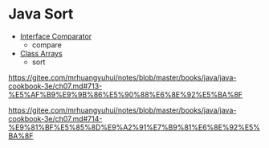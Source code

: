 # Java Sort

- [Interface Comparator<T>](https://docs.oracle.com/javase/8/docs/api/java/util/Comparator.html)
  - compare
- [Class Arrays](https://docs.oracle.com/javase/8/docs/api/java/util/Arrays.html)
  - sort

<https://gitee.com/mrhuangyuhui/notes/blob/master/books/java/java-cookbook-3e/ch07.md#713-%E5%AF%B9%E9%9B%86%E5%90%88%E6%8E%92%E5%BA%8F>

<https://gitee.com/mrhuangyuhui/notes/blob/master/books/java/java-cookbook-3e/ch07.md#714-%E9%81%BF%E5%85%8D%E9%A2%91%E7%B9%81%E6%8E%92%E5%BA%8F>